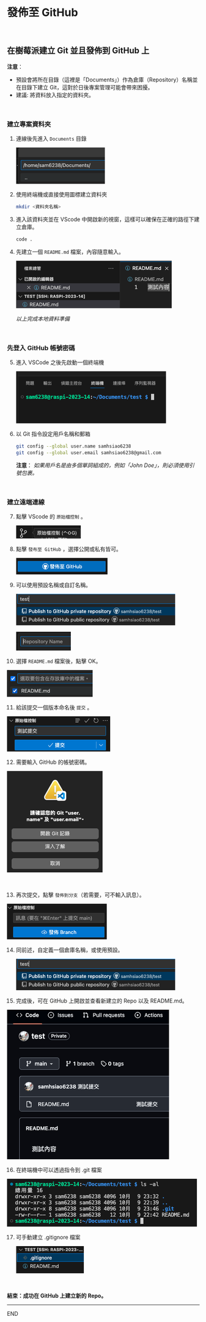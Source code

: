 # 發佈至 GitHub

</br>

## 在樹莓派建立 Git 並且發佈到 GitHub 上

**注意**：

- 預設會將所在目錄（這裡是「Documents」）作為倉庫（Repository）名稱並在目錄下建立 Git，這對於日後專案管理可能會帶來困擾。
- 建議: 將資料放入指定的資料夾。

</br>

### 建立專案資料夾

1. 連線後先進入 `Documents` 目錄

   ![img](images/img_11.png)
   
2. 使用終端機或直接使用圖標建立資料夾

   ```bash
   mkdir <資料夾名稱>
   ```
3. 進入該資料夾並在 VScode 中開啟新的視窗，這樣可以確保在正確的路徑下建立倉庫。

   ```bash
   code .
   ```
4. 先建立一個 `README.md` 檔案，內容隨意輸入。
   
   ![](images/img_12.png)

   _以上完成本地資料準備_

</br>



### 先登入 GitHub 帳號密碼

5. 進入 VSCode 之後先啟動一個終端機
   
   ![](images/img_21.png)

6. 以 Git 指令設定用戶名稱和郵箱

   ```bash
   git config --global user.name samhsiao6238
   git config --global user.email samhsiao6238@gmail.com
   ```

   **注意**：
   _如果用戶名是由多個單詞組成的，例如「John Doe」，則必須使用引號包裹。_


</br>

### 建立遠端連線


7. 點擊 VScode 的 `原始檔控制` 。
   
   ![](images/img_13.png)
   
8. 點擊 `發布至 GitHub` ，選擇公開或私有皆可。
   
   ![](images/img_14.png)


9. 可以使用預設名稱或自訂名稱。

   ![](images/img_16.png)
   
   ![](images/img_15.png)

10. 選擇 `README.md` 檔案後，點擊 OK。
   
   ![](images/img_17.png)
  

11. 給該提交一個版本命名後 `提交` 。

   ![](images/img_18.png)

12. 需要輸入 GitHub 的帳號密碼。
   
   ![](images/img_19.png)

</br>

13. 再次提交，點擊 `發佈到分支`（若需要，可不輸入訊息）。
    
   ![](images/img_20.png)

14. 同前述，自定義一個倉庫名稱，或使用預設。
    
    ![](images/img_16.png)

15. 完成後，可在 GitHub 上開啟並查看新建立的 Repo 以及 README.md。

   ![](images/img_22.png)


16. 在終端機中可以透過指令到 .git 檔案

   ![](images/img_23.png)


17. 可手動建立 .gitignore 檔案
    
    ![](images/img_24.png)

</br>

**結束：成功在 GitHub 上建立新的 Repo。**

---

END
